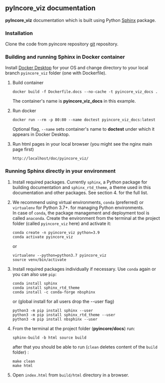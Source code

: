## pyIncore_viz documentation

**pyIncore_viz** documentation which is built using Python [Sphinx](http://www.sphinx-doc.org/en/master/) package.

### Installation

Clone the code from pyincore repository [git](https://opensource.ncsa.illinois.edu/bitbucket/scm/incore1/pyincore_viz.git) 
repository.

### Building and running Sphinx in Docker container

Install [Docker Desktop](https://www.docker.com/) for your OS and change directory to your local branch `pyincore_viz` folder (one with Dockerfile).

1. Build container
    ```
    docker build -f Dockerfile.docs --no-cache -t pyincore_viz_docs .
    ```
    The container's name is **pyincore_viz_docs** in this example.
    
2. Run docker
    ```
    docker run --rm -p 80:80 --name doctest pyincore_viz_docs:latest
    ```
    Optional flag, `--name` sets container's name to **doctest** under which it appears in Docker Desktop.
   
3. Run html pages in your local browser (you might see the nginx main page first)
    ```
    http://localhost/doc/pyincore_viz/
    ``` 


### Running Sphinx directly in your environment

1. Install required packages. Currently `sphinx`, a Python package for building documentation and `sphinx_rtd_theme`, 
a theme used in this documentation and other packages. See section 4. for the full list.

2. We recommend using virtual environments, `conda` (preferred) or `virtualenv` for Python 3.7+. 
for managing Python environments.  
In case of `conda`, the package management and deployment tool 
is called `anaconda`. Create the environment from the terminal at the project 
folder (called `pyincore_viz` here) and activate it:
    ```
    conda create -n pyincore_viz python=3.9
    conda activate pyincore_viz
    ```
    or  
    ```
    virtualenv --python=python3.7 pyincore_viz
    source venv/bin/activate
    ```
   
3. Install required packages individually if necessary. Use `conda` again or you can also use `pip`:

    ```
    conda install sphinx
    conda install sphinx_rtd_theme
    conda install -c conda-forge nbsphinx
    ```
    or (global install for all users drop the --user flag)
    ```
    python3 -m pip install sphinx --user
    python3 -m pip install sphinx_rtd_theme --user
    python3 -m pip install nbsphinx --user
    ```   

4. From the terminal at the project folder (**pyincore/docs**) run: 
    ```
    sphinx-build -b html source build
    ```
    after that you should be able to run (`clean` deletes content of the `build` folder) :
    ```
    make clean
    make html
    ```
   
5. Open `index.html` from `build/html` directory in a browser.